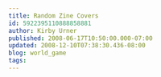 ```yaml
---
title: Random Zine Covers
id: 5922395110888858881
author: Kirby Urner
published: 2008-06-17T10:50:00.000-07:00
updated: 2008-12-10T07:38:30.436-08:00
blog: world_game
tags: 
---
```


